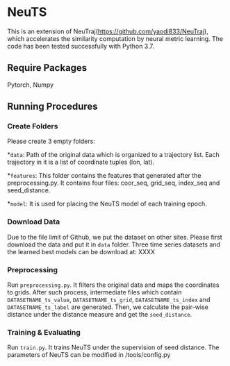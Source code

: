 # NeuTS
This is an extension of NeuTraj(https://github.com/yaodi833/NeuTraj), which accelerates the similarity computation by neural metric learning.
The code has been tested successfully with Python 3.7.

## Require Packages
Pytorch, Numpy

## Running Procedures

### Create Folders
Please create 3 empty folders:

*`data`: Path of the original data which is organized to a trajectory list. Each trajectory in it is a list of coordinate tuples (lon, lat).

*`features`: This folder contains the features that generated after the preprocessing.py. It contains four files: coor_seq, grid_seq, index_seq and seed_distance. 

*`model`: It is used for placing the NeuTS model of each training epoch.

### Download Data
Due to the file limit of Github, we put the dataset on other sites. Please first download the data and put it in `data` folder. Three time series datasets and the learned best models can be download at:  XXXX

### Preprocessing
Run `preprocessing.py`. It filters the original data and maps the coordinates to grids. After such process, intermediate files which contain `DATASETNAME_ts_value`, `DATASETNAME_ts_grid`, `DATASETNAME_ts_index` and `DATASETNAME_ts_label` are generated. Then, we calculate the pair-wise distance under the distance measure and get the `seed_distance`.

### Training & Evaluating
Run `train.py`. It trains NeuTS under the supervision of seed distance. The parameters of NeuTS can be modified in /tools/config.py
